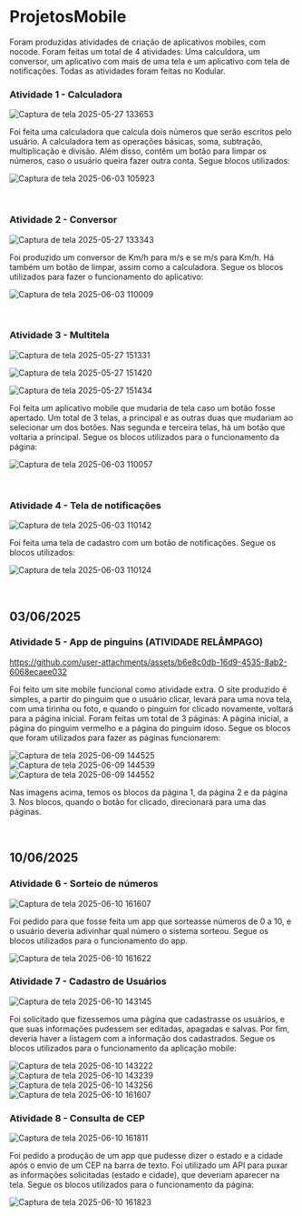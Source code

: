 # ProjetosMobile

Foram produzidas atividades de criação de aplicativos mobiles, com nocode. Foram feitas um total de 4 atividades: Uma calculdora, um conversor, um aplicativo com mais de uma tela e um aplicativo com tela de notificações. Todas as atividades foram feitas no Kodular.


### Atividade 1 - Calculadora

![Captura de tela 2025-05-27 133653](https://github.com/user-attachments/assets/f288a908-13e2-494f-81c4-825d834db106)

Foi feita uma calculadora que calcula dois números que serão escritos pelo usuário. A calculadora tem as operações básicas, soma, subtração, multiplicação e divisão. Além disso, contêm um botão para limpar os números, caso o usuário queira fazer outra conta. Segue blocos utilizados:


![Captura de tela 2025-06-03 105923](https://github.com/user-attachments/assets/9d11e300-9f5c-4dfb-8939-3665ab943ab8)

<br>

### Atividade 2 - Conversor

![Captura de tela 2025-05-27 133343](https://github.com/user-attachments/assets/75f5f127-7220-4224-af75-75c35cb33f36)


Foi produzido um conversor de Km/h para m/s e se m/s para Km/h. Há também um botão de limpar, assim como a calculadora. Segue os blocos utilizados para fazer o funcionamento do aplicativo:

![Captura de tela 2025-06-03 110009](https://github.com/user-attachments/assets/94ec2c69-31c4-476a-a212-ee8ae99b6284)


<br>

### Atividade 3 - Multitela

![Captura de tela 2025-05-27 151331](https://github.com/user-attachments/assets/f3e31599-fc44-4599-a02c-2f6a2587cb36)

![Captura de tela 2025-05-27 151420](https://github.com/user-attachments/assets/6f14034b-5ee4-47a4-815d-6d34043b84a0)

![Captura de tela 2025-05-27 151434](https://github.com/user-attachments/assets/e9f18ea5-e966-4945-8385-bb82ac5e51a0)

Foi feita um aplicativo mobile que mudaria de tela caso um botão fosse apertado. Um total de 3 telas, a principal e as outras duas que mudariam ao selecionar um dos botões. Nas segunda e terceira telas, há um botão que voltaria a principal. Segue os blocos utilizados para o funcionamento da página:

![Captura de tela 2025-06-03 110057](https://github.com/user-attachments/assets/164140e9-5303-4659-82bf-7156be851c55)

<br>


### Atividade 4 - Tela de notificações

![Captura de tela 2025-06-03 110142](https://github.com/user-attachments/assets/88845267-dd19-4fd6-a006-887d3bb658a2)


Foi feita uma tela de cadastro com um botão de notificações. Segue os blocos utilizados:

![Captura de tela 2025-06-03 110124](https://github.com/user-attachments/assets/9f8a38b8-9121-4e6b-989b-ff1dbe3722d9)

<br>


## 03/06/2025


### Atividade 5 - App de pinguins (ATIVIDADE RELÂMPAGO)

https://github.com/user-attachments/assets/b6e8c0db-16d9-4535-8ab2-6068ecaee032

Foi feito um site mobile funcional como atividade extra. O site produzido é simples, a partir do pinguim que o usuário clicar, levará para uma nova tela, com uma tirinha ou foto, e quando o pinguim for clicado novamente, voltará para a página inicial. Foram feitas um total de 3 páginas: A página inicial, a página do pinguim vermelho e a página do pinguim idoso. Segue os blocos que foram utilizados para fazer as páginas funcionarem:

![Captura de tela 2025-06-09 144525](https://github.com/user-attachments/assets/a1a623c6-ed93-4185-8a19-1dfbcc9495ee)
![Captura de tela 2025-06-09 144539](https://github.com/user-attachments/assets/ca3970d6-b900-44ab-9c14-a3ca4345ae8a)
![Captura de tela 2025-06-09 144552](https://github.com/user-attachments/assets/1b054e44-1f6a-4a4f-82c7-97a198fc086b)

Nas imagens acima, temos os blocos da página 1, da página 2 e da página 3. Nos blocos, quando o botão for clicado, direcionará para uma das páginas.



<br>

## 10/06/2025

### Atividade 6 - Sorteio de números


![Captura de tela 2025-06-10 161607](https://github.com/user-attachments/assets/a467f626-2dc3-4238-846d-3d0ed8353798)

Foi pedido para que fosse feita um app que sorteasse números de 0 a 10, e o usuário deveria adivinhar qual número o sistema sorteou. Segue os blocos utilizados para o funcionamento do app.

![Captura de tela 2025-06-10 161622](https://github.com/user-attachments/assets/4d9ab1c6-e8a8-4d77-b9c5-20c1717f2cb9)




### Atividade 7 - Cadastro de Usuários
![Captura de tela 2025-06-10 143145](https://github.com/user-attachments/assets/593d0fd7-17d2-4229-a8a7-2e378386e1e1)

Foi solicitado que fizessemos uma página que cadastrasse os usuários, e que suas informações pudessem ser editadas, apagadas e salvas. Por fim, deveria haver a listagem com a informação dos cadastrados. Segue os blocos utilizados para o funcionamento da aplicação mobile:


![Captura de tela 2025-06-10 143222](https://github.com/user-attachments/assets/6e5d0858-b947-49f0-b537-ca93f92a781f)
![Captura de tela 2025-06-10 143239](https://github.com/user-attachments/assets/b49666ae-a1e0-4a0e-a897-24d54db76003)
![Captura de tela 2025-06-10 143256](https://github.com/user-attachments/assets/f38a62d8-1679-457d-b000-0c7086e1f3ea)
![Captura de tela 2025-06-10 161607](https://github.com/user-attachments/assets/90d547a1-4b9f-4953-a361-6df0a555b87a)




### Atividade 8 - Consulta  de CEP
![Captura de tela 2025-06-10 161811](https://github.com/user-attachments/assets/ca52cc19-3372-4667-83c1-fd262ed3db27)

Foi pedido a produção de um app que pudesse dizer o estado e a cidade após o envio de um CEP na barra de texto. Foi utilizado um API para puxar as informações solicitadas (estado e cidade), que deveriam aparecer na tela. Segue os blocos utilizados para o funcionamento da página:



![Captura de tela 2025-06-10 161823](https://github.com/user-attachments/assets/36ef1846-387a-4348-9fda-7383606f1633)
